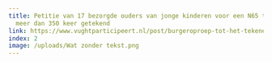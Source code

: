```yaml
---
title: Petitie van 17 bezorgde ouders van jonge kinderen voor een N65 tunnel al
  meer dan 350 keer getekend
link: https://www.vughtparticipeert.nl/post/burgeroproep-tot-het-tekenen-van-petitie-tunnel-n65-vught-moet-onderzocht-worden/32a6c599e2b32520d833fc70e30bc988#main
index: 2
image: /uploads/Wat zonder tekst.png
---
```

